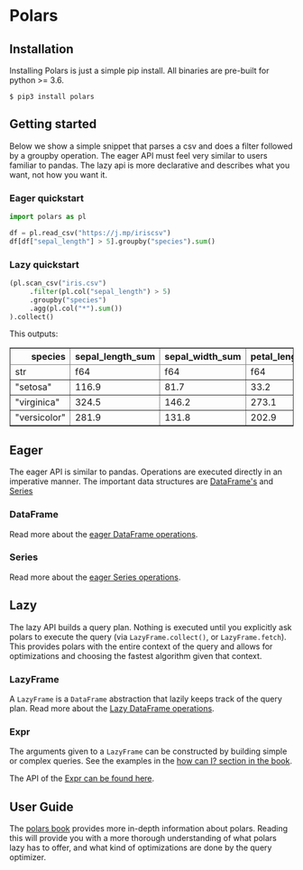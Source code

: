 # Polars

## Installation

Installing Polars is just a simple pip install. All binaries are pre-built for python >= 3.6.

`$ pip3 install polars`

## Getting started
Below we show a simple snippet that parses a csv and does a filter followed by a groupby operation.
The eager API must feel very similar to users familiar to pandas. The lazy api is more declarative and describes what 
you want, not how you want it.

### Eager quickstart
```python
import polars as pl

df = pl.read_csv("https://j.mp/iriscsv")
df[df["sepal_length"] > 5].groupby("species").sum()
```

### Lazy quickstart
```python
(pl.scan_csv("iris.csv")
     .filter(pl.col("sepal_length") > 5)
     .groupby("species")
     .agg(pl.col("*").sum())
).collect()
```

This outputs:


<div>
   <style scoped>
      .dataframe tbody tr th:only-of-type {
      vertical-align: middle;
      }
      .dataframe tbody tr th {
      vertical-align: top;
      }
      .dataframe thead th {
      text-align: right;
      }
   </style>
   <table border="1 "class="dataframe ">
      <thead>
         <tr>
            <th>
               species
            </th>
            <th>
               sepal_length_sum
            </th>
            <th>
               sepal_width_sum
            </th>
            <th>
               petal_length_sum
            </th>
            <th>
               petal_width_sum
            </th>
         </tr>
         <tr>
            <td>
               str
            </td>
            <td>
               f64
            </td>
            <td>
               f64
            </td>
            <td>
               f64
            </td>
            <td>
               f64
            </td>
         </tr>
      </thead>
      <tbody>
         <tr>
            <td>
               "setosa"
            </td>
            <td>
               116.9
            </td>
            <td>
               81.7
            </td>
            <td>
               33.2
            </td>
            <td>
               6.1
            </td>
         </tr>
         <tr>
            <td>
               "virginica"
            </td>
            <td>
               324.5
            </td>
            <td>
               146.2
            </td>
            <td>
               273.1
            </td>
            <td>
               99.6
            </td>
         </tr>
         <tr>
            <td>
               "versicolor"
            </td>
            <td>
               281.9
            </td>
            <td>
               131.8
            </td>
            <td>
               202.9
            </td>
            <td>
               63.3
            </td>
         </tr>
      </tbody>
   </table>
</div>

## Eager
The eager API is similar to pandas. Operations are executed directly in an imperative manner. 
The important data structures are [DataFrame's](frame.html#polars.frame.DataFrame) and [Series](series.html#polars.series.Series)

### DataFrame
Read more about the [eager DataFrame operations](frame.html#polars.frame.DataFrame).

### Series
Read more about the [eager Series operations](series.html#polars.series.Series).

## Lazy
The lazy API builds a query plan. Nothing is executed until you explicitly ask polars to execute the query 
(via `LazyFrame.collect()`, or `LazyFrame.fetch`). This provides polars with the entire context of the query and allows 
for optimizations and choosing the fastest algorithm given that context.

### LazyFrame
A `LazyFrame` is a `DataFrame` abstraction that lazily keeps track of the query plan. 
Read more about the [Lazy DataFrame operations](lazy/index.html#polars.lazy.LazyFrame).

### Expr
The arguments given to a `LazyFrame` can be constructed by building simple or complex queries. See the examples in the 
[how can I? section in the book](https://ritchie46.github.io/polars-book/how_can_i/intro.html).

The API of the [Expr can be found here](lazy/index.html#polars.lazy.Expr).

## User Guide
The [polars book](https://ritchie46.github.io/polars-book/) provides more in-depth information about polars. Reading
this will provide you with a more thorough understanding of what polars lazy has to offer, and what kind of
optimizations are done by the query optimizer.
